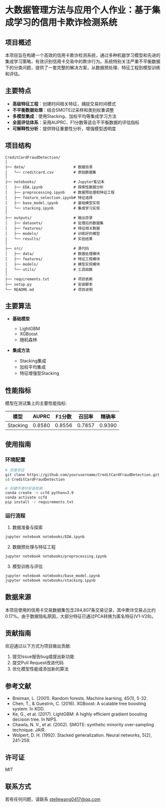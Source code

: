 # 大数据管理方法与应用个人作业：基于集成学习的信用卡欺诈检测系统

## 项目概述

本项目旨在构建一个高效的信用卡欺诈检测系统，通过多种机器学习模型和先进的集成学习策略，有效识别信用卡交易中的欺诈行为。系统特别关注严重不平衡数据下的分类问题，提供了一套完整的解决方案，从数据预处理、特征工程到模型训练和评估。

## 主要特点

- **高级特征工程**：创建时间相关特征，捕捉交易时间模式
- **不平衡数据处理**：结合SMOTE过采样和类别权重调整
- **多模型集成**：使用Stacking、加权平均等集成学习方法
- **全面评估体系**：采用AUPRC、F1分数等适合不平衡数据的评估指标
- **可解释性分析**：提供特征重要性分析，增强模型透明度

## 项目结构

```
CreditCardFraudDetection/
│
├── data/                      # 数据目录
│   └── creditcard.csv         # 原始数据集
│
├── notebooks/                 # Jupyter笔记本
│   ├── EDA.ipynb              # 探索性数据分析
│   ├── preprocessing.ipynb    # 数据预处理和特征工程
│   ├── feature_selection.ipynb# 特征选择
│   ├── base_model.ipynb       # 基础模型实现
│   └── stacking.ipynb         # 集成学习实现
│
├── outputs/                   # 输出目录
│   ├── datasets/              # 处理后的数据集
│   ├── features/              # 特征相关数据
│   ├── models/                # 训练好的模型
│   └── results/               # 实验结果
│
├── src/                       # 源代码
│   ├── data/                  # 数据处理模块
│   ├── features/              # 特征工程模块
│   ├── models/                # 模型实现模块
│   └── utils/                 # 工具函数
│
├── requirements.txt           # 项目依赖
├── setup.py                   # 安装脚本
└── README.md                  # 项目说明
```

## 主要算法

- **基础模型**
  - LightGBM
  - XGBoost
  - 随机森林
  
- **集成方法**
  - Stacking集成
  - 加权平均集成
  - 特征增强型Stacking

## 性能指标

模型在测试集上的主要性能指标:

| 模型 | AUPRC | F1分数 | 召回率 | 精确率 |
|------|-------|--------|--------|--------|
| Stacking | 0.8580 | 0.8556 | 0.7857 | 0.9390 |

## 使用指南

### 环境配置

```bash
# 克隆项目
git clone https://github.com/yourusername/CreditCardFraudDetection.git
cd CreditCardFraudDetection

# 创建环境并安装依赖
conda create -n ccfd python=3.9
conda activate ccfd
pip install -r requirements.txt
```

### 运行流程

1. 数据准备与探索
```bash
jupyter notebook notebooks/EDA.ipynb
```

2. 数据预处理与特征工程
```bash
jupyter notebook notebooks/preprocessing.ipynb
```

3. 模型训练与评估
```bash
jupyter notebook notebooks/base_model.ipynb
jupyter notebook notebooks/stacking.ipynb
```

## 数据来源

本项目使用的信用卡交易数据集包含284,807条交易记录，其中欺诈交易占比约0.17%。由于数据隐私原因，大部分特征已通过PCA转换为匿名特征(V1-V28)。

## 贡献指南

欢迎通过以下方式为项目做出贡献:
1. 提交Issue报告bug或提出新功能
2. 提交Pull Request改进代码
3. 优化模型性能或添加新的算法

## 参考文献

- Breiman, L. (2001). Random forests. Machine learning, 45(1), 5-32.
- Chen, T., & Guestrin, C. (2016). XGBoost: A scalable tree boosting system. In KDD.
- Ke, G., et al. (2017). LightGBM: A highly efficient gradient boosting decision tree. In NIPS.
- Chawla, N. V., et al. (2002). SMOTE: synthetic minority over-sampling technique. JAIR.
- Wolpert, D. H. (1992). Stacked generalization. Neural networks, 5(2), 241-259.

## 许可证

MIT

## 联系方式

若有任何问题，请联系 stellewang0417@qq.com

